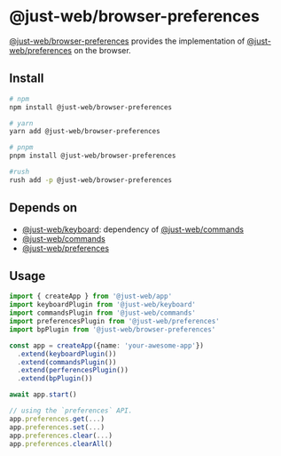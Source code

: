 # @just-web/browser-preferences

[@just-web/browser-preferences] provides the implementation of [@just-web/preferences] on the browser.

## Install

```sh
# npm
npm install @just-web/browser-preferences

# yarn
yarn add @just-web/browser-preferences

# pnpm
pnpm install @just-web/browser-preferences

#rush
rush add -p @just-web/browser-preferences
```

## Depends on

- [@just-web/keyboard]: dependency of [@just-web/commands]
- [@just-web/commands]
- [@just-web/preferences]

## Usage

```ts
import { createApp } from '@just-web/app'
import keyboardPlugin from '@just-web/keyboard'
import commandsPlugin from '@just-web/commands'
import preferencesPlugin from '@just-web/preferences'
import bpPlugin from '@just-web/browser-preferences'

const app = createApp({name: 'your-awesome-app'})
  .extend(keyboardPlugin())
  .extend(commandsPlugin())
  .extend(perferencesPlugin())
  .extend(bpPlugin())

await app.start()

// using the `preferences` API.
app.preferences.get(...)
app.preferences.set(...)
app.preferences.clear(...)
app.preferences.clearAll()
```

[@just-web/browser-preferences]: https://github.com/justland/just-web/tree/main/plugins/browser-preferences
[@just-web/commands]: https://github.com/justland/just-web/tree/main/plugins/commands
[@just-web/keyboard]: https://github.com/justland/just-web/tree/main/plugins/keyboard
[@just-web/preferences]: https://github.com/justland/just-web/tree/main/plugins/preferences
